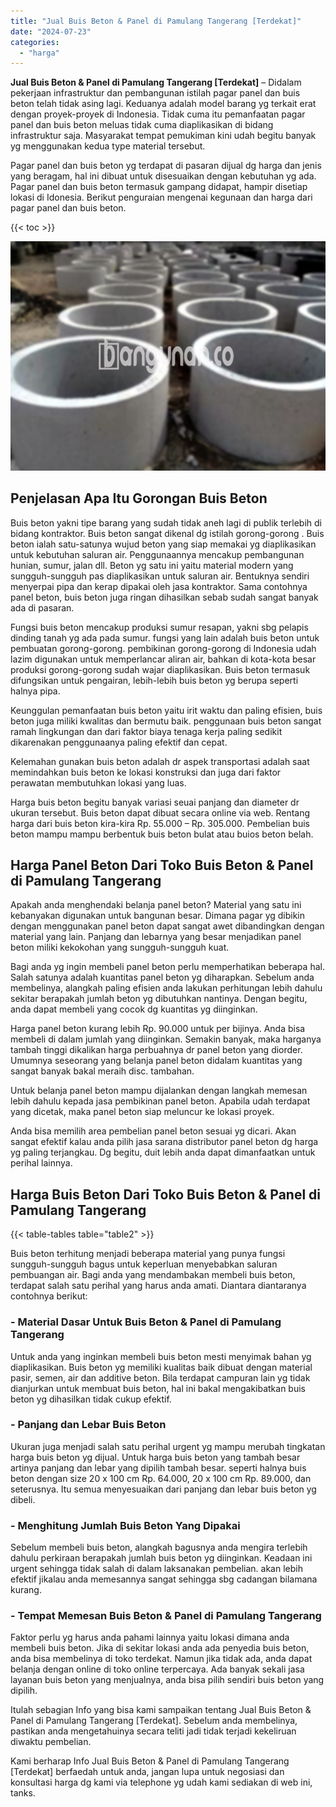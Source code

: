 ```yaml
---
title: "Jual Buis Beton & Panel di Pamulang Tangerang [Terdekat]"
date: "2024-07-23"
categories: 
  - "harga"
---
```


**Jual Buis Beton & Panel di Pamulang Tangerang \[Terdekat\]** – Didalam pekerjaan infrastruktur dan pembangunan istilah pagar panel dan buis beton telah tidak asing lagi. Keduanya adalah model barang yg terkait erat dengan proyek-proyek di Indonesia. Tidak cuma itu pemanfaatan pagar panel dan buis beton meluas tidak cuma diaplikasikan di bidang infrastruktur saja. Masyarakat tempat pemukiman kini udah begitu banyak yg menggunakan kedua type material tersebut.

Pagar panel dan buis beton yg terdapat di pasaran dijual dg harga dan jenis yang beragam, hal ini dibuat untuk disesuaikan dengan kebutuhan yg ada. Pagar panel dan buis beton termasuk gampang didapat, hampir disetiap lokasi di Idonesia. Berikut penguraian mengenai kegunaan dan harga dari pagar panel dan buis beton.

{{< toc >}}

![Jual Buis Beton & Panel di Pamulang Tangerang [Terdekat]](/images/jual-panel-buis-beton-murah-13.png)

## Penjelasan Apa Itu Gorongan Buis Beton

Buis beton yakni tipe barang yang sudah tidak aneh lagi di publik terlebih di bidang kontraktor. Buis beton sangat dikenal dg istilah gorong-gorong . Buis beton ialah satu-satunya wujud beton yang siap memakai yg diaplikasikan untuk kebutuhan saluran air. Penggunaannya mencakup pembangunan hunian, sumur, jalan dll. Beton yg satu ini yaitu material modern yang sungguh-sungguh pas diaplikasikan untuk saluran air. Bentuknya sendiri menyerpai pipa dan kerap dipakai oleh jasa kontraktor. Sama contohnya panel beton, buis beton juga ringan dihasilkan sebab sudah sangat banyak ada di pasaran.

Fungsi buis beton mencakup produksi sumur resapan, yakni sbg pelapis dinding tanah yg ada pada sumur. fungsi yang lain adalah buis beton untuk pembuatan gorong-gorong. pembikinan gorong-gorong di Indonesia udah lazim digunakan untuk memperlancar aliran air, bahkan di kota-kota besar produksi gorong-gorong sudah wajar diaplikasikan. Buis beton termasuk difungsikan untuk pengairan, lebih-lebih buis beton yg berupa seperti halnya pipa.

Keunggulan pemanfaatan buis beton yaitu irit waktu dan paling efisien, buis beton juga miliki kwalitas dan bermutu baik. penggunaan buis beton sangat ramah lingkungan dan dari faktor biaya tenaga kerja paling sedikit dikarenakan penggunaanya paling efektif dan cepat.

Kelemahan gunakan buis beton adalah dr aspek transportasi adalah saat memindahkan buis beton ke lokasi konstruksi dan juga dari faktor perawatan membutuhkan lokasi yang luas.

Harga buis beton begitu banyak variasi seuai panjang dan diameter dr ukuran tersebut. Buis beton dapat dibuat secara online via web. Rentang harga dari buis beton kira-kira Rp. 55.000 – Rp. 305.000. Pembelian buis beton mampu mampu berbentuk buis beton bulat atau buios beton belah.

## Harga Panel Beton Dari Toko Buis Beton & Panel di Pamulang Tangerang

Apakah anda menghendaki belanja panel beton? Material yang satu ini kebanyakan digunakan untuk bangunan besar. Dimana pagar yg dibikin dengan menggunakan panel beton dapat sangat awet dibandingkan dengan material yang lain. Panjang dan lebarnya yang besar menjadikan panel beton miliki kekokohan yang sungguh-sungguh kuat.

Bagi anda yg ingin membeli panel beton perlu memperhatikan beberapa hal. Salah satunya adalah kuantitas panel beton yg diharapkan. Sebelum anda membelinya, alangkah paling efisien anda lakukan perhitungan lebih dahulu sekitar berapakah jumlah beton yg dibutuhkan nantinya. Dengan begitu, anda dapat membeli yang cocok dg kuantitas yg diinginkan.

Harga panel beton kurang lebih Rp. 90.000 untuk per bijinya. Anda bisa membeli di dalam jumlah yang diinginkan. Semakin banyak, maka harganya tambah tinggi dikalikan harga perbuahnya dr panel beton yang diorder. Umumnya seseorang yang belanja panel beton didalam kuantitas yang sangat banyak bakal meraih disc. tambahan.

Untuk belanja panel beton mampu dijalankan dengan langkah memesan lebih dahulu kepada jasa pembikinan panel beton. Apabila udah terdapat yang dicetak, maka panel beton siap meluncur ke lokasi proyek.

Anda bisa memilih area pembelian panel beton sesuai yg dicari. Akan sangat efektif kalau anda pilih jasa sarana distributor panel beton dg harga yg paling terjangkau. Dg begitu, duit lebih anda dapat dimanfaatkan untuk perihal lainnya.

## Harga Buis Beton Dari Toko Buis Beton & Panel di Pamulang Tangerang

{{< table-tables table="table2" >}}

Buis beton terhitung menjadi beberapa material yang punya fungsi sungguh-sungguh bagus untuk keperluan menyebabkan saluran pembuangan air. Bagi anda yang mendambakan membeli buis beton, terdapat salah satu perihal yang harus anda amati. Diantara diantaranya contohnya berikut:

### \- Material Dasar Untuk Buis Beton & Panel di Pamulang Tangerang

Untuk anda yang inginkan membeli buis beton mesti menyimak bahan yg diaplikasikan. Buis beton yg memiliki kualitas baik dibuat dengan material pasir, semen, air dan additive beton. Bila terdapat campuran lain yg tidak dianjurkan untuk membuat buis beton, hal ini bakal mengakibatkan buis beton yg dihasilkan tidak cukup efektif.

### \- Panjang dan Lebar Buis Beton

Ukuran juga menjadi salah satu perihal urgent yg mampu merubah tingkatan harga buis beton yg dijual. Untuk harga buis beton yang tambah besar artinya panjang dan lebar yang dipilih tambah besar. seperti halnya buis beton dengan size 20 x 100 cm Rp. 64.000, 20 x 100 cm Rp. 89.000, dan seterusnya. Itu semua menyesuaikan dari panjang dan lebar buis beton yg dibeli.

### \- Menghitung Jumlah Buis Beton Yang Dipakai

Sebelum membeli buis beton, alangkah bagusnya anda mengira terlebih dahulu perkiraan berapakah jumlah buis beton yg diinginkan. Keadaan ini urgent sehingga tidak salah di dalam laksanakan pembelian. akan lebih efektif jikalau anda memesannya sangat sehingga sbg cadangan bilamana kurang.

### \- Tempat Memesan Buis Beton & Panel di Pamulang Tangerang

Faktor perlu yg harus anda pahami lainnya yaitu lokasi dimana anda membeli buis beton. Jika di sekitar lokasi anda ada penyedia buis beton, anda bisa membelinya di toko terdekat. Namun jika tidak ada, anda dapat belanja dengan online di toko online terpercaya. Ada banyak sekali jasa layanan buis beton yang menjualnya, anda bisa pilih sendiri buis beton yang dipilih.

Itulah sebagian Info yang bisa kami sampaikan tentang Jual Buis Beton & Panel di Pamulang Tangerang \[Terdekat\]. Sebelum anda membelinya, pastikan anda mengetahuinya secara teliti jadi tidak terjadi kekeliruan diwaktu pembelian.

Kami berharap Info Jual Buis Beton & Panel di Pamulang Tangerang \[Terdekat\] berfaedah untuk anda, jangan lupa untuk negosiasi dan konsultasi harga dg kami via telephone yg udah kami sediakan di web ini, tanks.
